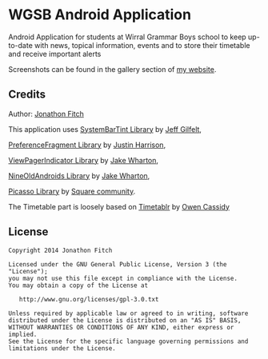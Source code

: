 WGSB Android Application
===================================

Android Application for students at Wirral Grammar Boys school to keep up-to-date with news, topical information, events and to store their timetable and receive important alerts

Screenshots can be found in the gallery section of [my website](http://jonathonfitch.com).

Credits
-------

Author: [Jonathon Fitch](https://github.com/JonnyXDA)

This application uses [SystemBarTint Library](https://github.com/jgilfelt/SystemBarTint/) by [Jeff Gilfelt](https://github.com/jgilfelt),

[PreferenceFragment Library](https://github.com/justinharrison/android-support-v4-preferencefragment/) by [Justin Harrison](https://github.com/justinharrison),

[ViewPagerIndicator Library](https://github.com/JakeWharton/Android-ViewPagerIndicator/) by [Jake Wharton](https://github.com/JakeWharton),

[NineOldAndroids Library](https://github.com/JakeWharton/NineOldAndroids/) by [Jake Wharton](https://github.com/JakeWharton),

[Picasso Library](https://github.com/square/picasso/) by [Square community](https://github.com/square).

The Timetable part is loosely based on [Timetablr](https://bitbucket.org/ravrahn/timetable) by [Owen Cassidy](https://github.com/ravrahn)

License
-------

    Copyright 2014 Jonathon Fitch

    Licensed under the GNU General Public License, Version 3 (the "License");
    you may not use this file except in compliance with the License.
    You may obtain a copy of the License at

       http://www.gnu.org/licenses/gpl-3.0.txt

    Unless required by applicable law or agreed to in writing, software
    distributed under the License is distributed on an "AS IS" BASIS,
    WITHOUT WARRANTIES OR CONDITIONS OF ANY KIND, either express or implied.
    See the License for the specific language governing permissions and
    limitations under the License.